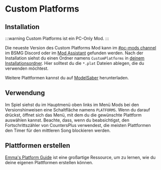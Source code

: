 # Custom Platforms

## Installation

:::warning
Custom Platforms ist ein PC-Only Mod.
:::

Die neueste Version des Custom Platforms Mod kann im [#pc-mods channel](https://discord.gg/beatsabermods) im BSMG Discord oder im [Mod Assistant](https://github.com/Assistant/ModAssistant) gefunden werden. Nach der Installation siehst du einen Ordner namens `CustomPlatforms` in [deinem Installationsordner](/faq/install-folder.md). Hier solltest du die `*.plat` Dateien ablegen, die du verwenden möchtest.

Weitere Plattformen kannst du auf [ModelSaber](https://modelsaber.com/Platforms/) herunterladen.

## Verwendung
Im Spiel siehst du im Hauptmenü oben links im Menü Mods bei den Versionshinweisen eine Schaltfläche namens `PLATFORMS`. Wenn du darauf drückst, öffnet sich das Menü, mit dem du die gewünschte Plattform auswählen kannst. Beachte, dass, wenn du beabsichtigst, den Fortschrittszähler von CountersPlus verwendest, die meisten Plattformen den Timer für den mittleren Song blockieren werden.

## Plattformen erstellen
[Emma's Platform Guide](./platforms-guide.md) ist eine großartige Ressource, um zu lernen, wie du deine eigenen Plattformen erstellen können.
